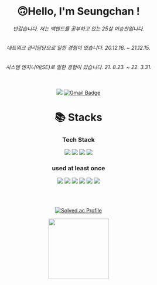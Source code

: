 <div align=center><h1>🙃Hello, I'm Seungchan !</h1>

###### 반갑습니다. 저는 백엔드를 공부하고 있는 25살 이승찬입니다. <br>
###### 네트워크 관리담당으로 일한 경험이 있습니다. 20.12.16. ~ 21.12.15. <br>
###### 시스템 엔지니어(SE)로 일한 경험이 있습니다. 21. 8.23. ~ 22. 3.31. <br><br>

![](https://visitor-badge.glitch.me/badge?page_id=Lee-Seungchan)
[![Gmail Badge](https://img.shields.io/badge/Gmail-D14836?style=flat&logo=Gmail&logoColor=white)](mailto:scleemac@gmail.com)

</div>

<div align=center><h1>📚 Stacks</h1></div>

<div align=center> 

  ### Tech Stack <br>
  <img src="https://img.shields.io/badge/java-007396?style=for-the-badge&logo=java&logoColor=white">
  <img src="https://img.shields.io/badge/spring-6DB33F?style=for-the-badge&logo=spring&logoColor=white">
  <img src="https://img.shields.io/badge/mysql-4479A1?style=for-the-badge&logo=mysql&logoColor=white"> 
    <img src="https://img.shields.io/badge/linux-FCC624?style=for-the-badge&logo=linux&logoColor=black"> 
  
  <br>
  
  ### used at least once <br>
  <img src="https://img.shields.io/badge/html5-E34F26?style=for-the-badge&logo=html5&logoColor=white"> 
  <img src="https://img.shields.io/badge/css-1572B6?style=for-the-badge&logo=css3&logoColor=white"> 
  <img src="https://img.shields.io/badge/javascript-F7DF1E?style=for-the-badge&logo=javascript&logoColor=black"> 
  <img src="https://img.shields.io/badge/jquery-0769AD?style=for-the-badge&logo=jquery&logoColor=white">
  <img src="https://img.shields.io/badge/c-00599C?style=for-the-badge&logo=c%2B%2B&logoColor=white">
  <img src="https://img.shields.io/badge/oracle-F80000?style=for-the-badge&logo=oracle&logoColor=white"> 
  
</div>

<br><br>

<div align=center> 

[![Solved.ac Profile](http://mazassumnida.wtf/api/v2/generate_badge?boj=leeseungchan)](https://solved.ac/leeseungchan/)

<a href="https://github.com/Lee-Seungchan"><img align="center" style="height:165px" src="https://github-readme-stats.vercel.app/api?username=Lee-Seungchan&show_icons=true&hide_border=true&bg_color=30,7F7FD5,86A8E7,91eae4&title_color=fff&text_color=fff" /></a>

</div>
